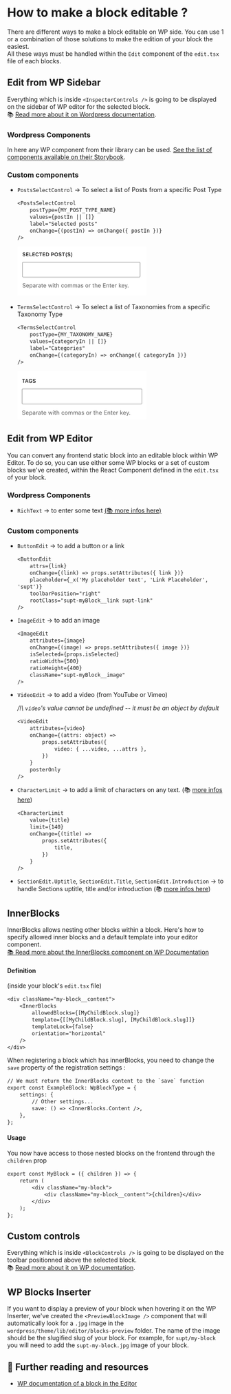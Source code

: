 # How to make a block editable ?

There are different ways to make a block editable on WP side. You can use 1 or a combination of those solutions to make the edition of your block the easiest.<br />
All these ways must be handled within the `Edit` component of the `edit.tsx` file of each blocks.

## Edit from WP Sidebar

Everything which is inside `<InspectorControls />` is going to be displayed on the sidebar of WP editor for the selected block.<br />
📚 [Read more about it on Wordpress documentation](https://github.com/WordPress/gutenberg/blob/HEAD/packages/block-editor/src/components/inspector-controls/README.md).

### Wordpress Components

In here any WP component from their library can be used. [See the list of components available on their Storybook](https://wordpress.github.io/gutenberg/?path=/docs/docs-introduction--page).

### Custom components

-   `PostsSelectControl` → To select a list of Posts from a specific Post Type

    ```tsx
    <PostsSelectControl
    	postType={MY_POST_TYPE_NAME}
    	values={postIn || []}
    	label="Selected posts"
    	onChange={(postIn) => onChange({ postIn })}
    />
    ```

    <img src="../assets/posts-select-control.jpg" alt="Posts Select Control Design" width="300">

    <br />

-   `TermsSelectControl` → To select a list of Taxonomies from a specific Taxonomy Type

    ```tsx
    <TermsSelectControl
    	postType={MY_TAXONOMY_NAME}
    	values={categoryIn || []}
    	label="Categories"
    	onChange={(categoryIn) => onChange({ categoryIn })}
    />
    ```

    <img src="../assets/terms-select-control.jpg" alt="Terms Select Control Design" width="300">

## Edit from WP Editor

You can convert any frontend static block into an editable block within WP Editor. To do so, you can use either some WP blocks or a set of custom blocks we've created, within the React Component defined in the `edit.tsx` of your block.

### Wordpress Components

-   `RichText` → to enter some text [(📚 more infos here)](https://github.com/WordPress/gutenberg/blob/trunk/docs/reference-guides/richtext.md)

### Custom components

-   `ButtonEdit` → to add a button or a link

    ```tsx
    <ButtonEdit
    	attrs={link}
    	onChange={(link) => props.setAttributes({ link })}
    	placeholder={_x('My placeholder text', 'Link Placeholder', 'supt')}
    	toolbarPosition="right"
    	rootClass="supt-myBlock__link supt-link"
    />
    ```

-   `ImageEdit` → to add an image

    ```tsx
    <ImageEdit
    	attributes={image}
    	onChange={(image) => props.setAttributes({ image })}
    	isSelected={props.isSelected}
    	ratioWidth={500}
    	ratioHeight={400}
    	className="supt-myBlock__image"
    />
    ```

-   `VideoEdit` → to add a video (from YouTube or Vimeo)

    _/!\ `video`'s value cannot be undefined -- it must be an object by default_

    ```tsx
    <VideoEdit
    	attributes={video}
    	onChange={(attrs: object) =>
    		props.setAttributes({
    			video: { ...video, ...attrs },
    		})
    	}
    	posterOnly
    />
    ```

-   `CharacterLimit` → to add a limit of characters on any text. (📚 [more infos here](../../wordpress/theme/lib/editor/components/CharacterLimit/README.md))

    ```tsx
    <CharacterLimit
    	value={title}
    	limit={140}
    	onChange={(title) =>
    		props.setAttributes({
    			title,
    		})
    	}
    />
    ```

-   `SectionEdit.Uptitle`, `SectionEdit.Title`, `SectionEdit.Introduction` → to handle Sections uptitle, title and/or introduction (📚 [more infos here](../features/helpers.md))

## InnerBlocks

InnerBlocks allows nesting other blocks within a block. Here's how to specify allowed inner blocks and a default template into your editor component.<br />
[📚 Read more about the InnerBlocks component on WP Documentation](https://github.com/WordPress/gutenberg/blob/875628f63a84abc5d60efc727994b75547ab6a5e/packages/block-editor/src/components/inner-blocks/README.md)

#### Definition

(inside your block's `edit.tsx` file)

```tsx
<div className="my-block__content">
	<InnerBlocks
		allowedBlocks={[MyChildBlock.slug]}
		template={[[MyChildBlock.slug], [MyChildBlock.slug]]}
		templateLock={false}
		orientation="horizontal"
	/>
</div>
```

When registering a block which has innerBlocks, you need to change the `save` property of the registration settings :

```tsx
// We must return the InnerBlocks content to the `save` function
export const ExampleBlock: WpBlockType = {
	settings: {
		// Other settings...
		save: () => <InnerBlocks.Content />,
	},
};
```

#### Usage

You now have access to those nested blocks on the frontend through the `children` prop

```tsx
export const MyBlock = ({ children }) => {
	return (
		<div className="my-block">
			<div className="my-block__content">{children}</div>
		</div>
	);
};
```

## Custom controls

Everything which is inside `<BlockControls />` is going to be displayed on the toolbar positionned above the selected block.<br />
📚 [Read more about it on WP documentation](https://github.com/WordPress/gutenberg/tree/trunk/packages/block-editor/src/components/block-controls).

## WP Blocks Inserter

If you want to display a preview of your block when hovering it on the WP Inserter, we've created the `<PreviewBlockImage />` component that will automatically look for a `.jpg` image in the `wordpress/theme/lib/editor/blocks-preview` folder. The name of the image should be the slugified slug of your block. For example, for `supt/my-block` you will need to add the `supt-my-block.jpg` image of your block.

## 🔗 Further reading and resources

-   [WP documentation of a block in the Editor](https://developer.wordpress.org/block-editor/getting-started/fundamentals/block-in-the-editor/)
